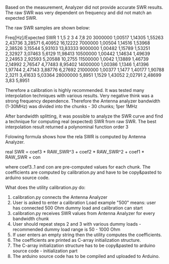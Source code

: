 Based on the measurement, Analyzer did not provide accurate SWR results. The raw SWR
was very dependent on frequency and did not match an expected SWR.

The raw SWR samples are shown below:

Freq[Hz]/Expected SWR		1	1,5	2	3	4	7,8	20
3000000				1,00517	1,14305	1,55263	2,43736	3,28571	6,40952	16,12222
7000000				1,00504	1,14516	1,53968	2,38526	3,15544	5,93103	13,83333
9000000				1,00482	1,15789	1,53251	2,32927	3,07463	5,6129	11,98413
10500000			1,00442	1,14634	1,49639	2,24953	2,92593	5,20588	10,2755
11500000			1,0042	1,13889	1,46739	2,14992	2,76547	4,77483	8,95402
14000000			1,00386	1,1346	1,41396	1,97744	2,47143	3,88776	6,27692
21000000			1,00377	1,1477	1,40177	1,90788	2,3211	3,41633	5,03364
28000000			5,8951	1,1529	1,43052	2,02791	2,48699	3,83	5,8951

Therefore a calibration is highly recommended. It was tested many interpolation techniques with
various results. Very negative think was a strong frequency dependence. Therefore the
Antenna analyzer bandwidth (1-30MHz) was divided into the chunks - 30 chunks; 1per 1MHz

After bandwidth splitting, it was possible to analyze the SWR curve and find a technique
for computing real (expected) SWR from raw SWR. The best interpolation result returned a polynominal
function order 3

Folowing formula shows how the rela SWR is computed by Antenna Analyzer.

real SWR = coef3 * RAW_SWR^3 + coef2 * RAW_SWR^2 + coef1 * RAW_SWR + con

where coef3..1 and con are pre-computed values for each chunk. The coefficients are computed by calibration.py
and have to be copy&pasted to arduino source code.

What does the utility calibration.py do:

1) calibration.py connects the Antenna Analyzer
2) User is asked to enter a calibration Load
   example "500" means: user has connected 500 Ohm dummy load and calibration can start
3) calibration.py receives SWR values from Antenna Analyzer for every bandwidth chunk
4) User should repeat steps 2 and 3 with various dummy loads - recommended dummy load range is 50 - 1000 Ohm
5) If user enters an empty string then the utility computes the coefficients.
6) The coefficients are printed as C-array initialization structure.
7) The C-array initialization structure has to be copy&pasted to arduino source code - initialization part
8) The arduino source code has to be compiled and uploaded to Arduino.

